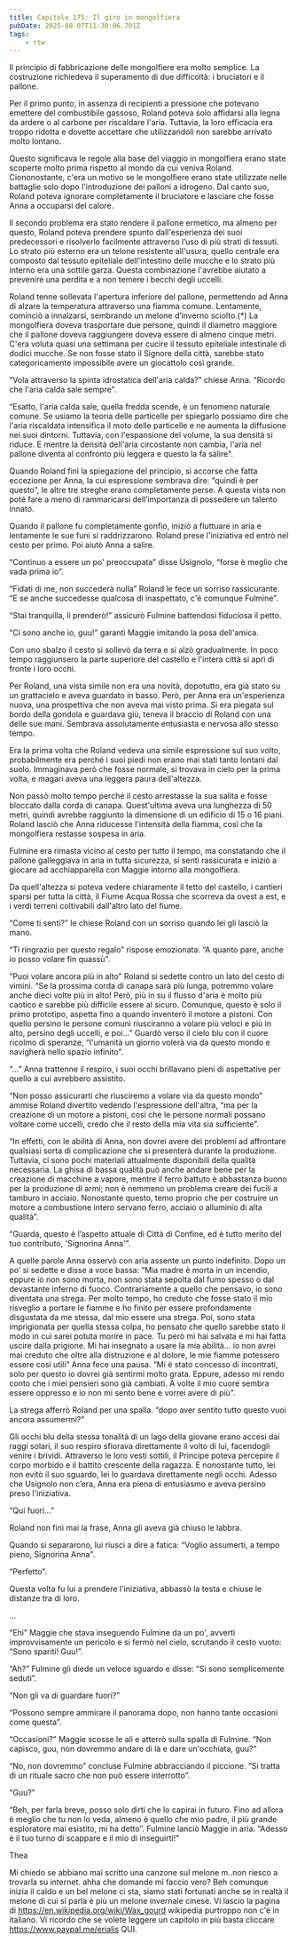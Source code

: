 ```yaml
---
title: Capitolo 175: Il giro in mongolfiera
pubDate: 2025-08-07T11:30:06.701Z
tags:
    - rtw
---
```



Il principio di fabbricazione delle mongolfiere era molto semplice. La costruzione richiedeva il superamento di due difficoltà: i bruciatori e il pallone.


Per il primo punto, in assenza di recipienti a pressione che potevano emettere del combustibile gassoso, Roland poteva solo affidarsi alla legna da ardere o al carbone per riscaldare l'aria. Tuttavia, la loro efficacia era troppo ridotta e dovette accettare che utilizzandoli non sarebbe arrivato molto lontano.


Questo significava le regole alla base del viaggio in mongolfiera erano state scoperte molto prima rispetto al mondo da cui veniva Roland. Ciononostante, c'era un motivo se le mongolfiere erano state utilizzate nelle battaglie solo dopo l'introduzione dei palloni a idrogeno. Dal canto suo, Roland poteva ignorare completamente il bruciatore e lasciare che fosse Anna a occuparsi del calore.


Il secondo problema era stato rendere il pallone ermetico, ma almeno per questo, Roland poteva prendere spunto dall'esperienza dei suoi predecessori e risolverlo facilmente attraverso l’uso di più strati di tessuti. Lo strato più esterno era un telone resistente all'usura; quello centrale era composto dal tessuto epiteliale dell'intestino delle mucche e lo strato più interno era una sottile garza. Questa combinazione l'avrebbe aiutato a prevenire una perdita e a non temere i becchi degli uccelli.


Roland tenne sollevata l'apertura inferiore del pallone, permettendo ad Anna di alzare la temperatura attraverso una fiamma comune. Lentamente, cominciò a innalzarsi, sembrando un melone d’inverno sciolto.(*) La mongolfiera doveva trasportare due persone, quindi il diametro maggiore che il pallone doveva raggiungere doveva essere di almeno cinque metri. C'era voluta quasi una settimana per cucire il tessuto epiteliale intestinale di dodici mucche. Se non fosse stato il Signore della città, sarebbe stato categoricamente impossibile avere un giocattolo così grande.


“Vola attraverso la spinta idrostatica dell'aria calda?” chiese Anna. “Ricordo che l'aria calda sale sempre".


“Esatto, l'aria calda sale, quella fredda scende, è un fenomeno naturale comune. Se usiamo la teoria delle particelle per spiegarlo possiamo dire che l'aria riscaldata intensifica il moto delle particelle e ne aumenta la diffusione nei suoi dintorni. Tuttavia, con l'espansione del volume, la sua densità si riduce. E mentre la densità dell'aria circostante non cambia, l'aria nel pallone diventa al confronto più leggera e questo la fa salire".


Quando Roland finì la spiegazione del principio, si accorse che fatta eccezione per Anna, la cui espressione sembrava dire: “quindi è per questo”, le altre tre streghe erano completamente perse. A questa vista non poté fare a meno di rammaricarsi dell’importanza di possedere un talento innato.


Quando il pallone fu completamente gonfio, iniziò a fluttuare in aria e lentamente le sue funi si raddrizzarono. Roland prese l'iniziativa ed entrò nel cesto per primo. Poi aiutò Anna a salire.


“Continuo a essere un po' preoccupata” disse Usignolo, “forse è meglio che vada prima io”.


“Fidati di me, non succederà nulla” Roland le fece un sorriso rassicurante. “E se anche succedesse qualcosa di inaspettato, c'è comunque Fulmine”.


“Stai tranquilla, li prenderò!” assicurò Fulmine battendosi fiduciosa il petto.


“Ci sono anche io, guu!” garantì Maggie imitando la posa dell'amica.


Con uno sbalzo il cesto si sollevò da terra e si alzò gradualmente. In poco tempo raggiunsero la parte superiore del castello e l'intera città si aprì di fronte i loro occhi.


Per Roland, una vista simile non era una novità, dopotutto, era già stato su un grattacielo e aveva guardato in basso. Però, per Anna era un'esperienza nuova, una prospettiva che non aveva mai visto prima. Si era piegata sul bordo della gondola e guardava giù, teneva il braccio di Roland con una delle sue mani. Sembrava assolutamente entusiasta e nervosa allo stesso tempo.


Era la prima volta che Roland vedeva una simile espressione sul suo volto, probabilmente era perché i suoi piedi non erano mai stati tanto lontani dal suolo. Immaginava però che fosse normale, si trovava in cielo per la prima volta, e magari aveva una leggera paura dell'altezza.


Non passò molto tempo perché il cesto arrestasse la sua salita e fosse bloccato dalla corda di canapa. Quest'ultima aveva una lunghezza di 50 metri, quindi avrebbe raggiunto la dimensione di un edificio di 15 o 16 piani. Roland lasciò che Anna riducesse l'intensità della fiamma, così che la mongolfiera restasse sospesa in aria.


Fulmine era rimasta vicino al cesto per tutto il tempo, ma constatando che il pallone galleggiava in aria in tutta sicurezza, si sentì rassicurata e iniziò a giocare ad acchiapparella con Maggie intorno alla mongolfiera.


Da quell'altezza si poteva vedere chiaramente il tetto del castello, i cantieri sparsi per tutta la città, il Fiume Acqua Rossa che scorreva da ovest a est, e i verdi terreni coltivabili dall'altro lato del fiume.


“Come ti senti?” le chiese Roland con un sorriso quando lei gli lasciò la mano.


“Ti ringrazio per questo regalo” rispose emozionata. “A quanto pare, anche io posso volare fin quassù”.


“Puoi volare ancora più in alto” Roland si sedette contro un lato del cesto di vimini. “Se la prossima corda di canapa sarà più lunga, potremmo volare anche dieci volte più in alto! Però, più in su il flusso d'aria è molto più caotico e sarebbe più difficile essere al sicuro. Comunque, questo è solo il primo prototipo, aspetta fino a quando inventerò il motore a pistoni. Con quello persino le persone comuni riusciranno a volare più veloci e più in alto, persino degli uccelli, e poi...” Guardò verso il cielo blu con il cuore ricolmo di speranze, “l'umanità un giorno volerà via da questo mondo e navigherà nello spazio infinito”.


“…” Anna trattenne il respiro, i suoi occhi brillavano pieni di aspettative per quello a cui avrebbero assistito.


“Non posso assicurarti che riusciremo a volare via da questo mondo” ammise Roland divertito vedendo l'espressione dell'altra, “ma per la creazione di un motore a pistoni, così che le persone normali possano voltare come uccelli, credo che il resto della mia vita sia sufficiente”.


“In effetti, con le abilità di Anna, non dovrei avere dei problemi ad affrontare qualsiasi sorta di complicazione che si presenterà durante la produzione. Tuttavia, ci sono pochi materiali attualmente disponibili della qualità necessaria. La ghisa di bassa qualità può anche andare bene per la creazione di macchine a vapore, mentre il ferro battuto è abbastanza buono per la produzione di armi; non è nemmeno un problema creare dei fucili a tamburo in acciaio. Nonostante questo, temo proprio che per costruire un motore a combustione intero servano ferro, acciaio o alluminio di alta qualità”.


“Guarda, questo è l’aspetto attuale di Città di Confine, ed è tutto merito del tuo contributo, 'Signorina Anna'”.


A quelle parole Anna osservò con aria assente un punto indefinito. Dopo un po’ si sedette e disse a voce bassa: “Mia madre è morta in un incendio, eppure io non sono morta, non sono stata sepolta dal fumo spesso o dal devastante inferno di fuoco. Contrariamente a quello che pensavo, io sono diventata una strega. Per molto tempo, ho creduto che fosse stato il mio risveglio a portare le fiamme e ho finito per essere profondamente disgustata da me stessa, dal mio essere una strega. Poi, sono stata imprigionata per quella stessa colpa, ho pensato che quello sarebbe stato il modo in cui sarei potuta morire in pace. Tu però mi hai salvata e mi hai fatta uscire dalla prigione. Mi hai insegnato a usare la mia abilità… io non avrei mai creduto che oltre alla distruzione e al dolore, le mie fiamme potessero essere così utili” Anna fece una pausa. “Mi è stato concesso di incontrati, solo per questo io dovrei già sentirmi molto grata. Eppure, adesso mi rendo conto che i miei pensieri sono già cambiati. A volte il mio cuore sembra essere oppresso e io non mi sento bene e vorrei avere di più”.


La strega afferrò Roland per una spalla. “dopo aver sentito tutto questo vuoi ancora assumermi?”


Gli occhi blu della stessa tonalità di un lago della giovane erano accesi dai raggi solari, il suo respiro sfiorava direttamente il volto di lui, facendogli venire i brividi. Attraverso le loro vesti sottili, il Principe poteva percepire il corpo morbido e il battito crescente della ragazza. E nonostante tutto, lei non evitò il suo sguardo, lei lo guardava direttamente negli occhi. Adesso che Usignolo non c’era, Anna era piena di entusiasmo e aveva persino preso l'iniziativa.


“Qui fuori…”


Roland non finì mai la frase, Anna gli aveva già chiuso le labbra.


Quando si separarono, lui riuscì a dire a fatica: “Voglio assumerti, a tempo pieno, Signorina Anna".


“Perfetto”.


Questa volta fu lui a prendere l'iniziativa, abbassò la testa e chiuse le distanze tra di loro.


…


“Ehi” Maggie che stava inseguendo Fulmine da un po', avvertì improvvisamente un pericolo e si fermò nel cielo, scrutando il cesto vuoto: “Sono spariti! Guu!”.


“Ah?” Fulmine gli diede un veloce sguardo e disse: “Si sono semplicemente seduti”.


“Non gli va di guardare fuori?”


“Possono sempre ammirare il panorama dopo, non hanno tante occasioni come questa”.


“Occasioni?” Maggie scosse le ali e atterrò sulla spalla di Fulmine. “Non capisco, guu, non dovremmo andare di là e dare un'occhiata, guu?”


“No, non dovremmo” concluse Fulmine abbracciando il piccione. “Si tratta di un rituale sacro che non può essere interrotto”.


“Guu?”


“Beh, per farla breve, posso solo dirti che lo capirai in futuro. Fino ad allora è meglio che tu non lo veda, almeno è quello che mio padre, il più grande esploratore mai esistito, mi ha detto”.  Fulmine lanciò Maggie in aria. “Adesso è il tuo turno di scappare e il mio di inseguirti!”




Thea






Mi chiedo se abbiano mai scritto una canzone sul melone m..non riesco a trovarla su internet. ahha che domande mi faccio vero? Beh comunque inizia il caldo e un bel melone ci sta, siamo stati fortunati anche se in realtà il melone di cui si parla è più un melone invernale cinese. Vi lascio la pagina di https://en.wikipedia.org/wiki/Wax_gourd wikipedia purtroppo non c'è in italiano. 
Vi ricordo che se volete leggere un capitolo in più basta cliccare https://www.paypal.me/erialis QUI.


                                


                                



